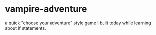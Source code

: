 # vampire-adventure
a quick "choose your adventure" style game I built today while learning about if statements.
